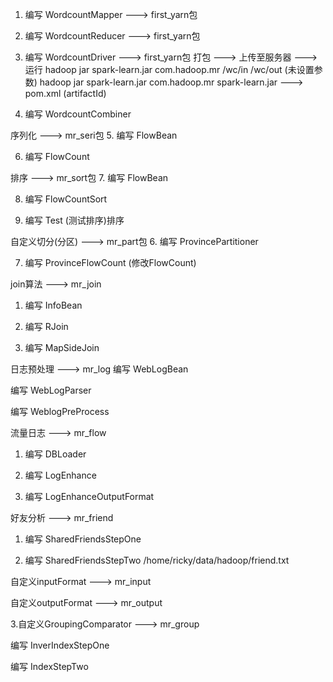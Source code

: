 1. 编写 WordcountMapper ---> first_yarn包

2. 编写 WordcountReducer ---> first_yarn包

3. 编写 WordcountDriver ---> first_yarn包
打包 ---> 上传至服务器 ---> 运行
hadoop jar spark-learn.jar com.hadoop.mr /wc/in /wc/out (未设置参数)
hadoop jar spark-learn.jar com.hadoop.mr
spark-learn.jar ---> pom.xml (artifactId)

4. 编写 WordcountCombiner


序列化 ---> mr_seri包
5. 编写 FlowBean

6. 编写 FlowCount


排序 ---> mr_sort包
7. 编写 FlowBean

8. 编写 FlowCountSort

9. 编写 Test (测试排序)排序


自定义切分(分区) ---> mr_part包
6. 编写 ProvincePartitioner

7. 编写 ProvinceFlowCount (修改FlowCount)


join算法 ---> mr_join
1. 编写 InfoBean

2. 编写 RJoin

3. 编写 MapSideJoin


日志预处理 ---> mr_log
编写 WebLogBean

编写 WebLogParser

编写 WeblogPreProcess


流量日志 ---> mr_flow
1. 编写 DBLoader

2. 编写 LogEnhance

3. 编写 LogEnhanceOutputFormat


好友分析 ---> mr_friend
1. 编写 SharedFriendsStepOne

2. 编写 SharedFriendsStepTwo
/home/ricky/data/hadoop/friend.txt


自定义inputFormat ---> mr_input

自定义outputFormat ---> mr_output

3.自定义GroupingComparator ---> mr_group

编写 InverIndexStepOne

编写 IndexStepTwo


